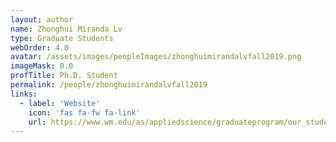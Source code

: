 ```yaml
---
layout: author
name: Zhonghui Miranda Lv
type: Graduate Students
webOrder: 4.0
avatar: /assets/images/peopleImages/zhonghuimirandalvfall2019.png
imageMask: 0.0
profTitle: Ph.D. Student
permalink: /people/zhonghuimirandalvfall2019
links:
  - label: 'Website'
    icon: 'fas fa-fw fa-link'
    url: https://www.wm.edu/as/appliedscience/graduateprogram/our_students/lv_z.php
---
```

